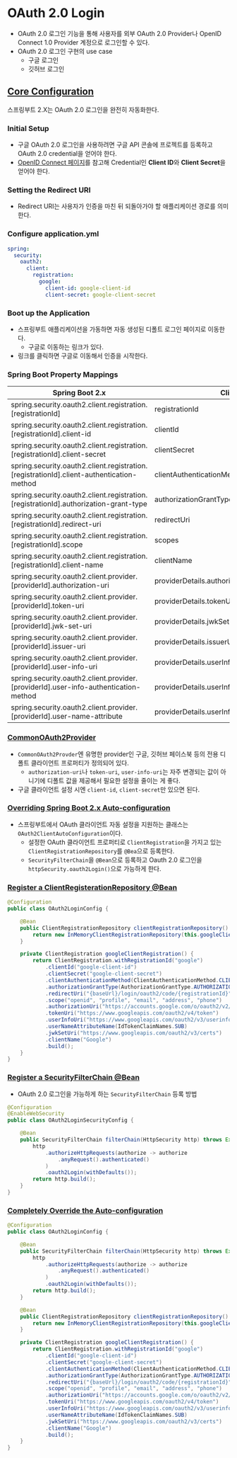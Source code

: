 # OAuth 2.0 Login

- OAuth 2.0 로그인 기능을 통해 사용자를 외부 OAuth 2.0 Provider나 OpenID Connect 1.0 Provider 계정으로 로그인할 수 있다.
- OAuth 2.0 로그인 구현의 use case
    - 구글 로그인
    - 깃허브 로그인

## [Core Configuration](https://docs.spring.io/spring-security/reference/servlet/oauth2/login/core.html)

스프링부트 2.X는 OAuth 2.0 로그인을 완전히 자동화한다.

### Initial Setup

- 구글 OAuth 2.0 로그인을 사용하려면 구글 API 콘솔에 프로젝트를 등록하고 OAuth 2.0 credential을 얻어야 한다.
- [OpenID Connect 페이지](https://developers.google.com/identity/openid-connect/openid-connect?hl=ko)를 참고해 Credential인 **Client ID**와 **Client Secret**을 얻어야 한다.

### Setting the Redirect URI

- Redirect URI는 사용자가 인증을 마친 뒤 되돌아가야 할 애플리케이션 경로를 의미한다.

### Configure application.yml

```yaml
spring:
  security:
    oauth2:
      client:
        registration:	
          google:	
            client-id: google-client-id
            client-secret: google-client-secret
```

### Boot up the Application

- 스프링부트 애플리케이션을 가동하면 자동 생성된 디폴트 로그인 페이지로 이동한다.
    - 구글로 이동하는 링크가 있다.
- 링크를 클릭하면 구글로 이동해서 인증을 시작한다.

### Spring Boot Property Mappings

| Spring Boot 2.x | ClientRegistration |
| --- | --- |
| spring.security.oauth2.client.registration.[registrationId] | registrationId |
| spring.security.oauth2.client.registration.[registrationId].client-id | clientId |
| spring.security.oauth2.client.registration.[registrationId].client-secret | clientSecret |
| spring.security.oauth2.client.registration.[registrationId].client-authentication-method | clientAuthenticationMethod |
| spring.security.oauth2.client.registration.[registrationId].authorization-grant-type | authorizationGrantType |
| spring.security.oauth2.client.registration.[registrationId].redirect-uri | redirectUri |
| spring.security.oauth2.client.registration.[registrationId].scope | scopes |
| spring.security.oauth2.client.registration.[registrationId].client-name | clientName |
| spring.security.oauth2.client.provider.[providerId].authorization-uri | providerDetails.authorizationUri |
| spring.security.oauth2.client.provider.[providerId].token-uri | providerDetails.tokenUri |
| spring.security.oauth2.client.provider.[providerId].jwk-set-uri | providerDetails.jwkSetUri |
| spring.security.oauth2.client.provider.[providerId].issuer-uri | providerDetails.issuerUri |
| spring.security.oauth2.client.provider.[providerId].user-info-uri | providerDetails.userInfoEndpoint.uri |
| spring.security.oauth2.client.provider.[providerId].user-info-authentication-method | providerDetails.userInfoEndpoint.authenticationMethod |
| spring.security.oauth2.client.provider.[providerId].user-name-attribute | providerDetails.userInfoEndpoint.userNameAttributeName |

### [CommonOAuth2Provider](https://docs.spring.io/spring-security/reference/servlet/oauth2/login/core.html#oauth2login-common-oauth2-provider)

- `CommonOAuth2Provder`엔 유명한 provider인 구글, 깃허브 페이스북 등의 전용 디폴트 클라이언트 프로퍼티가 정의되어 있다.
    - `authorization-uri`나 `token-uri`, `user-info-uri`는 자주 변경되는 값이 아니기에 디폴트 값을 제공해서 필요한 설정을 줄이는 게 좋다.
- 구글 클라이언트 설정 시엔 `client-id`, `client-secret`만 있으면 된다.

### [Overriding Spring Boot 2.x Auto-configuration](https://docs.spring.io/spring-security/reference/servlet/oauth2/login/core.html#oauth2login-override-boot-autoconfig)

- 스프링부트에서 OAuth 클라이언트 자동 설정을 지원하는 클래스는 `OAuth2ClientAutoConfiguration`이다.
    - 설정한 OAuth 클라이언트 프로퍼티로 `ClientRegistration`을 가지고 있는 `ClientRegistrationRepository`를 `@Bea`으로 등록한다.
    - `SecurityFilterChain`을 `@Bean`으로 등록하고 Oauth 2.0 로그인을 `httpSecurity.oauth2Login()`으로 가능하게 한다.

### [Register a ClientRegisterationRepository @Bean](https://docs.spring.io/spring-security/reference/servlet/oauth2/login/core.html#oauth2login-register-clientregistrationrepository-bean)

```java
@Configuration
public class OAuth2LoginConfig {

	@Bean
	public ClientRegistrationRepository clientRegistrationRepository() {
		return new InMemoryClientRegistrationRepository(this.googleClientRegistration());
	}

	private ClientRegistration googleClientRegistration() {
		return ClientRegistration.withRegistrationId("google")
			.clientId("google-client-id")
			.clientSecret("google-client-secret")
			.clientAuthenticationMethod(ClientAuthenticationMethod.CLIENT_SECRET_BASIC)
			.authorizationGrantType(AuthorizationGrantType.AUTHORIZATION_CODE)
			.redirectUri("{baseUrl}/login/oauth2/code/{registrationId}")
			.scope("openid", "profile", "email", "address", "phone")
			.authorizationUri("https://accounts.google.com/o/oauth2/v2/auth")
			.tokenUri("https://www.googleapis.com/oauth2/v4/token")
			.userInfoUri("https://www.googleapis.com/oauth2/v3/userinfo")
			.userNameAttributeName(IdTokenClaimNames.SUB)
			.jwkSetUri("https://www.googleapis.com/oauth2/v3/certs")
			.clientName("Google")
			.build();
	}
}
```

### [Register a SecurityFilterChain @Bean](https://docs.spring.io/spring-security/reference/servlet/oauth2/login/core.html#oauth2login-provide-securityfilterchain-bean)

- OAuth 2.0 로그인을 가능하게 하는 `SecurityFilterChain` 등록 방법

```java
@Configuration
@EnableWebSecurity
public class OAuth2LoginSecurityConfig {

	@Bean
	public SecurityFilterChain filterChain(HttpSecurity http) throws Exception {
		http
			.authorizeHttpRequests(authorize -> authorize
				.anyRequest().authenticated()
			)
			.oauth2Login(withDefaults());
		return http.build();
	}
}
```

### [Completely Override the Auto-configuration](https://docs.spring.io/spring-security/reference/servlet/oauth2/login/core.html#oauth2login-completely-override-autoconfiguration)

```java
@Configuration
public class OAuth2LoginConfig {

	@Bean
	public SecurityFilterChain filterChain(HttpSecurity http) throws Exception {
		http
			.authorizeHttpRequests(authorize -> authorize
				.anyRequest().authenticated()
			)
			.oauth2Login(withDefaults());
		return http.build();
	}

	@Bean
	public ClientRegistrationRepository clientRegistrationRepository() {
		return new InMemoryClientRegistrationRepository(this.googleClientRegistration());
	}

	private ClientRegistration googleClientRegistration() {
		return ClientRegistration.withRegistrationId("google")
			.clientId("google-client-id")
			.clientSecret("google-client-secret")
			.clientAuthenticationMethod(ClientAuthenticationMethod.CLIENT_SECRET_BASIC)
			.authorizationGrantType(AuthorizationGrantType.AUTHORIZATION_CODE)
			.redirectUri("{baseUrl}/login/oauth2/code/{registrationId}")
			.scope("openid", "profile", "email", "address", "phone")
			.authorizationUri("https://accounts.google.com/o/oauth2/v2/auth")
			.tokenUri("https://www.googleapis.com/oauth2/v4/token")
			.userInfoUri("https://www.googleapis.com/oauth2/v3/userinfo")
			.userNameAttributeName(IdTokenClaimNames.SUB)
			.jwkSetUri("https://www.googleapis.com/oauth2/v3/certs")
			.clientName("Google")
			.build();
	}
}
```
